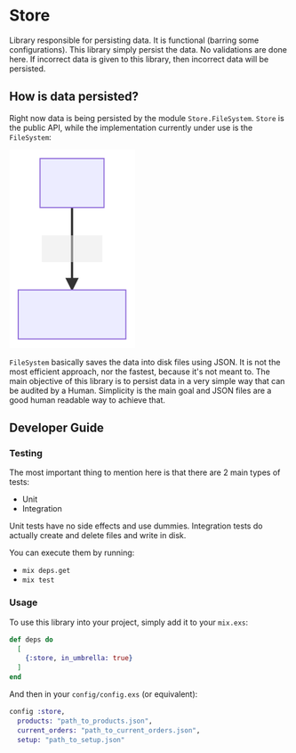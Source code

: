 # Store

Library responsible for persisting data. It is functional (barring some configurations).
This library simply persist the data. No validations are done here. If incorrect data is given
to this library, then incorrect data will be persisted. 

## How is data persisted?

Right now data is being persisted by the module `Store.FileSystem`. `Store` is the public API, while the 
implementation currently under use is the `FileSystem`:


![dependencies-graph](./store_logic.svg)

`FileSystem` basically saves the data into disk files using JSON. It is not the most efficient approach, nor the fastest,
because it's not meant to. The main objective of this library is to persist data in a very simple way that can be audited by
a Human. Simplicity is the main goal and JSON files are a good human readable way to achieve that.

## Developer Guide

### Testing

The most important thing to mention here is that there are 2 main types of tests:
 - Unit
 - Integration

Unit tests have no side effects and use dummies. 
Integration tests do actually create and delete files and write in disk. 

You can execute them by running:

 - `mix deps.get`
 - `mix test`

### Usage

To use this library into your project, simply add it to your `mix.exs`:

```elixir
def deps do
  [
    {:store, in_umbrella: true}
  ]
end
```

And then in your `config/config.exs` (or equivalent):

```elixir
config :store,
  products: "path_to_products.json",
  current_orders: "path_to_current_orders.json",
  setup: "path_to_setup.json"
```
